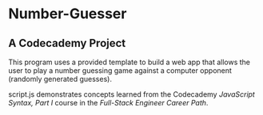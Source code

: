 # Number-Guesser
## A Codecademy Project
This program uses a provided template to build a web app that allows the user to play a number guessing game against a computer opponent (randomly generated guesses).

script.js demonstrates concepts learned from the Codecademy *JavaScript Syntax, Part I* course in the *Full-Stack Engineer Career Path*.
